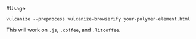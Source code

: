 #Usage

```shell
vulcanize --preprocess vulcanize-browserify your-polymer-element.html
```

This will work on `.js`, `.coffee`, and `.litcoffee`.
